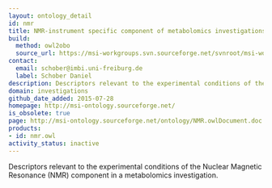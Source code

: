 ```yaml
---
layout: ontology_detail
id: nmr
title: NMR-instrument specific component of metabolomics investigations
build:
  method: owl2obo
  source_url: https://msi-workgroups.svn.sourceforge.net/svnroot/msi-workgroups/ontology/NMR.owl
contact:
  email: schober@imbi.uni-freiburg.de
  label: Schober Daniel
description: Descriptors relevant to the experimental conditions of the Nuclear Magnetic Resonance (NMR) component in a metabolomics investigation.
domain: investigations
github_date_added: 2015-07-28
homepage: http://msi-ontology.sourceforge.net/
is_obsolete: true
page: http://msi-ontology.sourceforge.net/ontology/NMR.owlDocument.doc
products:
- id: nmr.owl
activity_status: inactive
---
```


Descriptors relevant to the experimental conditions of the Nuclear Magnetic Resonance (NMR) component in a metabolomics investigation.
